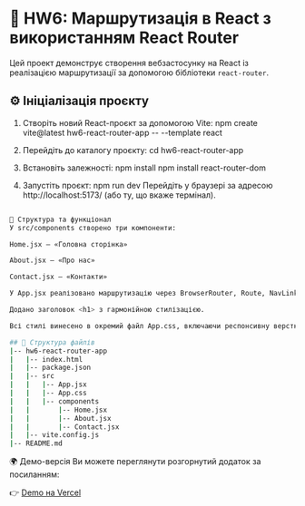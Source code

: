 # 📘 HW6: Маршрутизація в React з використанням React Router

Цей проект демонструє створення вебзастосунку на React із реалізацією маршрутизації за допомогою бібліотеки `react-router`.

## ⚙️ Ініціалізація проєкту

1. Створіть новий React-проєкт за допомогою Vite:
npm create vite@latest hw6-react-router-app -- --template react

2. Перейдіть до каталогу проєкту:
cd hw6-react-router-app

3. Встановіть залежності:
npm install
npm install react-router-dom

4. Запустіть проєкт:
npm run dev
Перейдіть у браузері за адресою http://localhost:5173/ (або ту, що вкаже термінал).
```bash

🧩 Структура та функціонал
У src/components створено три компоненти:

Home.jsx – «Головна сторінка»

About.jsx – «Про нас»

Contact.jsx – «Контакти»

У App.jsx реалізовано маршрутизацію через BrowserRouter, Route, NavLink, з виділенням активного пункту меню.

Додано заголовок <h1> з гармонійною стилізацією.

Всі стилі винесено в окремий файл App.css, включаючи респонсивну верстку через @media запити.

## 📂 Структура файлів
|-- hw6-react-router-app
|   |-- index.html
|   |-- package.json
|   |-- src
|   |   |-- App.jsx
|   |   |-- App.css
|   |   |-- components
|   |       |-- Home.jsx
|   |       |-- About.jsx
|   |       |-- Contact.jsx
|   |-- vite.config.js
|-- README.md

```
🌍 Демо-версія
Ви можете переглянути розгорнутий додаток за посиланням:

👉 [Demo на Vercel](https://your-vercel-demo.vercel.app)
